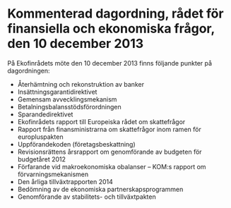# Kommenterad dagordning, rådet för finansiella och ekonomiska frågor, den 10 december 2013

På Ekofinrådets möte den 10 december 2013 finns följande punkter på dagordningen:

* Återhämtning och rekonstruktion av banker
* Insättningsgarantidirektivet
* Gemensam avvecklingsmekanism
* Betalningsbalansstödsförordningen
* Sparandedirektivet
* Ekofinrådets rapport till Europeiska rådet om skattefrågor
* Rapport från finansministrarna om skattefrågor inom ramen för europluspakten
* Uppförandekoden (företagsbeskattning)
* Revisionsrättens årsrapport om genomförande av budgeten för budgetåret 2012
* Förfarande vid makroekonomiska obalanser – KOM:s rapport om förvarningsmekanismen
* Den årliga tillväxtrapporten 2014
* Bedömning av de ekonomiska partnerskapsprogrammen
* Genomförande av stabilitets\- och tillväxtpakten
